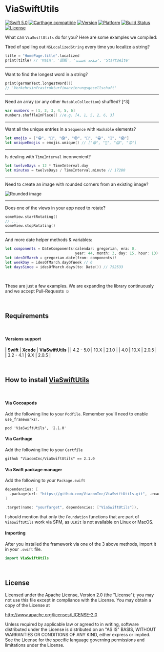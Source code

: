 # ViaSwiftUtils

[![Swift 5.0](https://img.shields.io/badge/Swift-5.0-orange.svg?style=flat)](https://swift.org/)
[![Carthage compatible](https://img.shields.io/badge/Carthage-compatible-4BC51D.svg?style=flat)](https://github.com/Carthage/Carthage)
[![Version](https://img.shields.io/cocoapods/v/ViaSwiftUtils.svg?style=flat)](http://cocoapods.org/pods/ViaSwiftUtils)
[![Platform](https://img.shields.io/cocoapods/p/ViaSwiftUtils.svg?style=flat)](http://cocoapods.org/pods/ViaSwiftUtils)
[![Build Status](https://travis-ci.org/ViacomInc/ViaSwiftUtils.svg?branch=master)](https://travis-ci.org/ViacomInc/ViaSwiftUtils)
[![License](https://img.shields.io/cocoapods/l/ViaSwiftUtils.svg?style=flat)](http://cocoapods.org/pods/ViaSwiftUtils)

What can `ViaSwiftUtils` do for you? Here are some examples we compiled:


Tired of spelling out `NSLocalizedString` every time you localize a string?
```swift
title = "HomePage.title".localized
print(title) // 'Main', '頭版', 'صفحه نخست', 'Startseite'
```

--------

Want to find the longest word in a string?
```swift
print(germanText.longestWord())
// 'Verkehrsinfrastrukturfinanzierungsgesellschaft'
```

--------

Need an array (or any other `MutableCollection`) shuffled? [^3]
```swift
var numbers = [1, 2, 3, 4, 5, 6]
numbers.shuffleInPlace() //e.g. [4, 1, 5, 2, 6, 3]
```

--------

Want all the unique entries in a `Sequence` with `Hashable` elements?
```swift
let emojis = ["😀", "👀", "😱", "😡", "👀", "😀", "👀", "😱"]
let uniqueEmojis = emojis.unique() // ["😀", "👀", "😱", "😡"]
```

--------

Is dealing with `TimeInterval` inconvenient?
```swift
let twelveDays = 12 * TimeInterval.day
let minutes = twelveDays / TimeInterval.minute // 17280
```

--------

Need to create an image with rounded corners from an existing image?

![Rounded image](/Images/puppy.png)

--------

Does one of the views in your app need to rotate?
```swift
someView.startRotating()
// ...
someView.stopRotating()
```

--------

And more date helper methods & variables:
```swift
let components = DateComponents(calendar: gregorian, era: 0,
                                year: 44, month: 3, day: 15, hour: 13)
let idesOfMarch = gregorian.date(from: components)!
let weekDay = idesOfMarch.dayOfWeek // 6
let daysSince = idesOfMarch.days(to: Date()) // 752533
```

&nbsp;

These are just a few examples. We are expanding the library continuously and we accept Pull-Requests ☺️  

&nbsp;


## Requirements

&nbsp;

#### Versions support

| **Swift** | **Xcode** | **ViaSwiftUtils** |
| 4.2 - 5.0 | 10.X | 2.1.0 |
| 4.0 | 10.X | 2.0.5 |
| 3.2 - 4.1 | 9.X | 2.0.5 | 

&nbsp;

## How to install [ViaSwiftUtils](https://github.com/ViacomInc/ViaSwiftUtils)

&nbsp;

#### Via Cocoapods
Add the following line to your `Podfile`.
Remember you'll need to enable `use_frameworks!`.
```
pod 'ViaSwiftUtils', '2.1.0'
```


#### Via Carthage
Add the following line to your `Cartfile`
```
github "ViacomInc/ViaSwiftUtils" == 2.1.0
```

#### Via Swift package manager

Add the following to your `Package.swift` 
```swift
dependencies: [
  .package(url: "https://github.com/ViacomInc/ViaSwiftUtils.git", .exact("2.1.0")),
]

.target(name: "yourTarget", dependencies: ["ViaSwiftUtils"]),
```
I should mention that only the `Foundation` functions that are part of `ViaSwiftUtils` work via SPM, as `UIKit` is not available on Linux or MacOS.


#### Importing
After you installed the framework via one of the 3 above methods, import it in your `.swift` file.
```swift
import ViaSwiftUtils
```

&nbsp;


## License

Licensed under the Apache License, Version 2.0 (the "License");
you may not use this file except in compliance with the License.
You may obtain a copy of the License at

http://www.apache.org/licenses/LICENSE-2.0

Unless required by applicable law or agreed to in writing, software
distributed under the License is distributed on an "AS IS" BASIS,
WITHOUT WARRANTIES OR CONDITIONS OF ANY KIND, either express or implied.
See the License for the specific language governing permissions and
limitations under the License.
